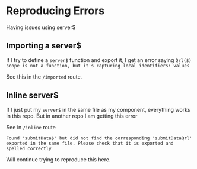 # Reproducing Errors

Having issues using server$

## Importing a server$

If I try to define a `server$` function and export it, I get an error saying `Qrl($) scope is not a function, but it's capturing local identifiers: values`

See this in the `/imported` route.

## Inline server$

If I just put my `server$` in the same file as my component, everything works in this repo. But in another repo I am getting this error

See in `/inline` route

```
Found 'submitData$' but did not find the corresponding 'submitDataQrl' exported in the same file. Please check that it is exported and spelled correctly
```

Will continue trying to reproduce this here.
